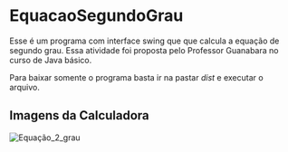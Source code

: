 # EquacaoSegundoGrau

Esse é um programa com interface swing que que calcula a equação de segundo grau. Essa atividade foi proposta pelo Professor Guanabara no curso de Java básico. 

Para baixar somente o programa basta ir na pastar *dist* e executar o arquivo.

## Imagens da Calculadora

![Equação_2_grau](https://user-images.githubusercontent.com/63865025/85064629-328a2300-b182-11ea-833a-a63297e49710.png)


